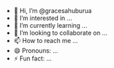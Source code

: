 - 👋 Hi, I’m @gracesahuburua
- 👀 I’m interested in ...
- 🌱 I’m currently learning ...
- 💞️ I’m looking to collaborate on ...
- 📫 How to reach me ...
- 😄 Pronouns: ...
- ⚡ Fun fact: ...

<!---
gracesahuburua/gracesahuburua is a ✨ special ✨ repository because its `README.md` (this file) appears on your GitHub profile.
You can click the Preview link to take a look at your changes.
--->
